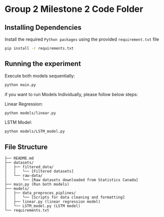 # Group 2 Milestone 2 Code Folder

## Installing Dependencies
Install the required `Python packages` using the provided `requirement.txt` file

```bash
pip install -r requirements.txt
```

## Running the experiment

Execute both models sequentially:

```bash
python main.py
```

if you want to run Models Individually, please follow below steps:

Linear Regression:

```bash
python models/linear.py
```

LSTM Model:

```bash
python models/LSTM_model.py
```

## File Structure
```
├── README.md
├── datasets/
│   ├── filtered_data/
│   │   └── [Filtered datasets]
│   └── raw-data/
│       └── [Raw datasets downloaded from Statistics Canada]
├── main.py (Run both models)
├── models/
│   ├── data_preproces_piplines/
│   │   └── [Scripts for data cleaning and formatting]
│   ├── linear.py (linear regression model)
│   └── LSTM_model.py (LSTM model)
└── requirements.txt
```